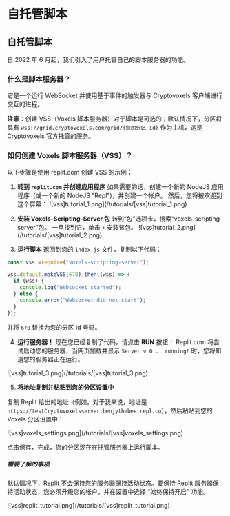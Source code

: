 # 自托管脚本

## 自托管脚本

自 2022 年 6 月起，我们引入了用户托管自己的脚本服务器的功能。

### 什么是脚本服务器？

它是一个运行 WebSocket 并使用基于事件的触发器与 Cryptovoxels 客户端进行交互的进程。

**注意**：创建 VSS（Voxels 脚本服务器）对于脚本是可选的；默认情况下，分区将具有 `wss://grid.cryptovoxels.com/grid/{您的分区 id}` 作为主机，这是 Cryptovoxels 官方托管的服务。

### 如何创建 Voxels 脚本服务器（VSS）？
以下步骤是使用 replit.com 创建 VSS 的示例；

1. **转到 `replit.com` 并创建应用程序**
如果需要的话，创建一个新的 NodeJS 应用程序（或一个新的 NodeJS "Repl")，并创建一个帐户。
然后，您将被欢迎到这个屏幕：
![vss]tutorial_1.png](/tutorials/[vss]tutorial_1.png)

2. **安装 Voxels-Scripting-Server 包**
转到“包”选项卡，搜索“voxels-scripting-server”包。
一旦找到它，单击 `+` 安装该包。
![vss]tutorial_2.png](/tutorials/[vss]tutorial_2.png)

3. **运行脚本**
返回到您的 `index.js` 文件，复制以下代码：
```js
const vss =require("voxels-scripting-server");

vss.default.makeVSS(670).then((wss) => {
  if (wss) {
    console.log("Websocket started");
  } else {
    console.error("Websocket did not start");
  }
});
```
并将 `670` 替换为您的分区 id 号码。

4. **运行服务器！**
现在您已经复制了代码，请点击 **RUN** 按钮！
Replit.com 将尝试启动您的服务器，当网页加载并显示 `Server v 0... running!` 时，您将知道您的服务器正在运行。

![vss]tutorial_3.png](/tutorials/[vss]tutorial_3.png)

5. **将地址复制并粘贴到您的分区设置中**

复制 Replit 给出的地址（例如，对于我来说，地址是 `https://testCryptovoxelsserver.benjythebee.repl.co`），然后粘贴到您的 Voxels 分区设置中：

![vss]voxels_settings.png](/tutorials/[vss]voxels_settings.png)

点击保存，完成，您的分区现在在托管服务器上运行脚本。

##### 需要了解的事项
默认情况下，Replit 不会保持您的服务器保持活动状态。要保持 Replit 服务器保持活动状态，您必须升级您的帐户，并在设置中选择 "始终保持开启" 功能。

![vss]replit_tutorial.png](/tutorials/[vss]replit_tutorial.png)
